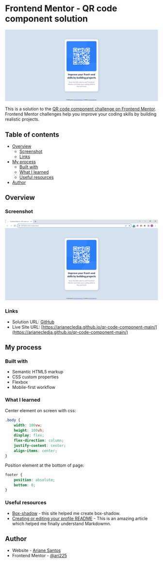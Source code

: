 # Frontend Mentor - QR code component solution
![](/images/image-project.png)

This is a solution to the [QR code component challenge on Frontend Mentor](https://www.frontendmentor.io/challenges/qr-code-component-iux_sIO_H). Frontend Mentor challenges help you improve your coding skills by building realistic projects. 

## Table of contents

- [Overview](#overview)
  - [Screenshot](#screenshot)
  - [Links](#links)
- [My process](#my-process)
  - [Built with](#built-with)
  - [What I learned](#what-i-learned)
  - [Useful resources](#useful-resources)
- [Author](#author)


## Overview

### Screenshot

![](/images/screenshot-project.png)

### Links

- Solution URL: [GitHub](https://github.com/arianecledja/qr-code-component-main)
- Live Site URL: [https://arianecledja.github.io/qr-code-component-main/](https://arianecledja.github.io/qr-code-component-main/)

## My process

### Built with

- Semantic HTML5 markup
- CSS custom properties
- Flexbox
- Mobile-first workflow

### What I learned

Center element on screen with css:
```css 
.body {
    width: 100vw;   
    height: 100vh;
    display: flex;
    flex-direction: column;
    justify-content: center;
    align-items: center;
}  
```
Position element at the bottom of page:
```css 
footer {
    position: absolute;
    bottom: 0;
}
```

### Useful resources

- [Box-shadow](https://cssgenerator.org/box-shadow-css-generator.html) - this site helped me create box-shadow.
- [Creating or editing your profile README](https://docs.github.com/pt/get-started/writing-on-github/getting-started-with-writing-and-formatting-on-github/quickstart-for-writing-on-github) - This is an amazing article which helped me finally understand Markdowmn.

## Author

- Website - [Ariane Santos](https://www.linkedin.com/in/ariane-cledja-santos-5b04901b2/)
- Frontend Mentor - [@ari225](https://www.frontendmentor.io/profile/ari225)


